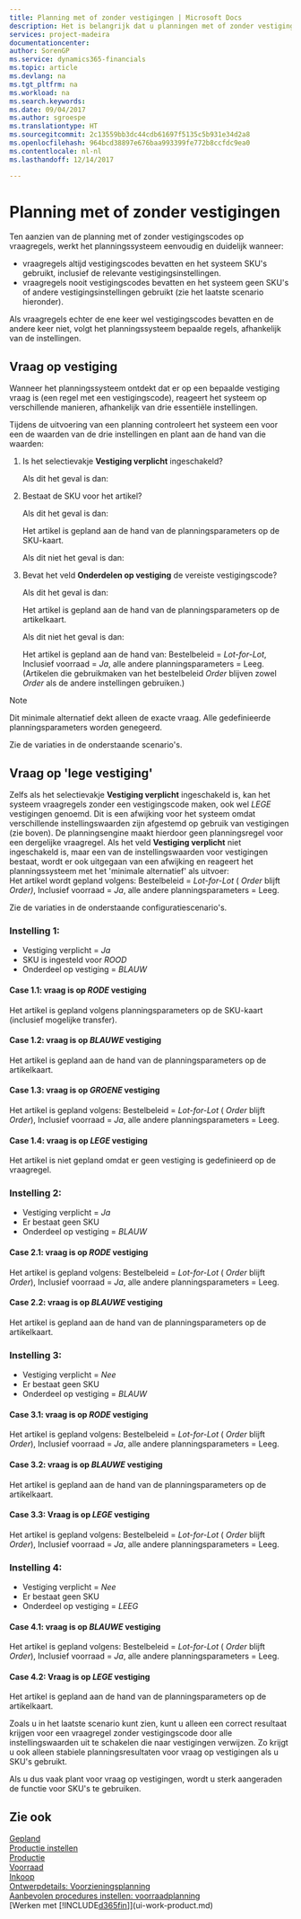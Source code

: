 ```yaml
---
title: Planning met of zonder vestigingen | Microsoft Docs
description: Het is belangrijk dat u planningen met of zonder vestigingscodes op vraagregels begrijpt.
services: project-madeira
documentationcenter: 
author: SorenGP
ms.service: dynamics365-financials
ms.topic: article
ms.devlang: na
ms.tgt_pltfrm: na
ms.workload: na
ms.search.keywords: 
ms.date: 09/04/2017
ms.author: sgroespe
ms.translationtype: HT
ms.sourcegitcommit: 2c13559bb3dc44cdb61697f5135c5b931e34d2a8
ms.openlocfilehash: 964bcd38897e676baa993399fe772b8ccfdc9ea0
ms.contentlocale: nl-nl
ms.lasthandoff: 12/14/2017

---
```

# <a name="planning-with-or-without-locations"></a>Planning met of zonder vestigingen
Ten aanzien van de planning met of zonder vestigingscodes op vraagregels, werkt het planningssysteem eenvoudig en duidelijk wanneer:  

-   vraagregels altijd vestigingscodes bevatten en het systeem SKU's gebruikt, inclusief de relevante vestigingsinstellingen.  
-   vraagregels nooit vestigingscodes bevatten en het systeem geen SKU's of andere vestigingsinstellingen gebruikt (zie het laatste scenario hieronder).  

Als vraagregels echter de ene keer wel vestigingscodes bevatten en de andere keer niet, volgt het planningssysteem bepaalde regels, afhankelijk van de instellingen.  

## <a name="demand-at-location"></a>Vraag op vestiging  
Wanneer het planningssysteem ontdekt dat er op een bepaalde vestiging vraag is (een regel met een vestigingscode), reageert het systeem op verschillende manieren, afhankelijk van drie essentiële instellingen.  

Tijdens de uitvoering van een planning controleert het systeem een voor een de waarden van de drie instellingen en plant aan de hand van die waarden:  

1.  Is het selectievakje **Vestiging verplicht** ingeschakeld?  

    Als dit het geval is dan:  

2.  Bestaat de SKU voor het artikel?  

    Als dit het geval is dan:  

    Het artikel is gepland aan de hand van de planningsparameters op de SKU-kaart.  

    Als dit niet het geval is dan:  

3.  Bevat het veld **Onderdelen op vestiging** de vereiste vestigingscode?  

    Als dit het geval is dan:  

    Het artikel is gepland aan de hand van de planningsparameters op de artikelkaart.  

    Als dit niet het geval is dan:  

    Het artikel is gepland aan de hand van: Bestelbeleid =  *Lot-for-Lot*, Inclusief voorraad =  *Ja*, alle andere planningsparameters = Leeg. (Artikelen die gebruikmaken van het bestelbeleid  *Order* blijven zowel  *Order* als de andere instellingen gebruiken.)  

> [!NOTE]  
>  Dit minimale alternatief dekt alleen de exacte vraag. Alle gedefinieerde planningsparameters worden genegeerd.  

Zie de variaties in de onderstaande scenario's.  

## <a name="demand-at-blank-location"></a>Vraag op 'lege vestiging'  
Zelfs als het selectievakje **Vestiging verplicht** ingeschakeld is, kan het systeem vraagregels zonder een vestigingscode maken, ook wel *LEGE* vestigingen genoemd. Dit is een afwijking voor het systeem omdat verschillende instellingswaarden zijn afgestemd op gebruik van vestigingen (zie boven). De planningsengine maakt hierdoor geen planningsregel voor een dergelijke vraagregel. Als het veld **Vestiging verplicht** niet ingeschakeld is, maar een van de instellingswaarden voor vestigingen bestaat, wordt er ook uitgegaan van een afwijking en reageert het planningssysteem met het 'minimale alternatief' als uitvoer:   
Het artikel wordt gepland volgens: Bestelbeleid =  *Lot-for-Lot* ( *Order* blijft *Order)*, Inclusief voorraad =  *Ja*, alle andere planningsparameters = Leeg.  

Zie de variaties in de onderstaande configuratiescenario's.  

### <a name="setup-1"></a>Instelling 1:  

-   Vestiging verplicht = *Ja*  
-   SKU is ingesteld voor  *ROOD*  
-   Onderdeel op vestiging =  *BLAUW*  

#### <a name="case-11-demand-is-at--red-location"></a>Case 1.1: vraag is op  *RODE* vestiging  

Het artikel is gepland volgens planningsparameters op de SKU-kaart (inclusief mogelijke transfer).  

#### <a name="case-12-demand-is-at--blue-location"></a>Case 1.2: vraag is op *BLAUWE* vestiging  

Het artikel is gepland aan de hand van de planningsparameters op de artikelkaart.  

#### <a name="case-13-demand-is-at--green-location"></a>Case 1.3: vraag is op  *GROENE* vestiging  

Het artikel is gepland volgens: Bestelbeleid =  *Lot-for-Lot* ( *Order* blijft  *Order*), Inclusief voorraad =  *Ja*, alle andere planningsparameters = Leeg.  

#### <a name="case-14-demand-is-at--blank-location"></a>Case 1.4: vraag is op *LEGE* vestiging  

Het artikel is niet gepland omdat er geen vestiging is gedefinieerd op de vraagregel.  

### <a name="setup-2"></a>Instelling 2:  

-   Vestiging verplicht = *Ja*  
-   Er bestaat geen SKU  
-   Onderdeel op vestiging =  *BLAUW*  

#### <a name="case-21-demand-is-at--red-location"></a>Case 2.1: vraag is op  *RODE* vestiging  

Het artikel is gepland volgens: Bestelbeleid =  *Lot-for-Lot* ( *Order* blijft  *Order*), Inclusief voorraad =  *Ja*, alle andere planningsparameters = Leeg.  

#### <a name="case-22-demand-is-at--blue-location"></a>Case 2.2: vraag is op *BLAUWE* vestiging  

Het artikel is gepland aan de hand van de planningsparameters op de artikelkaart.  

### <a name="setup-3"></a>Instelling 3:  

-   Vestiging verplicht = *Nee*  
-   Er bestaat geen SKU  
-   Onderdeel op vestiging =  *BLAUW*  

#### <a name="case-31-demand-is-at--red-location"></a>Case 3.1: vraag is op  *RODE* vestiging  

Het artikel is gepland volgens: Bestelbeleid =  *Lot-for-Lot* ( *Order* blijft  *Order*), Inclusief voorraad =  *Ja*, alle andere planningsparameters = Leeg.  

#### <a name="case-32-demand-is-at--blue-location"></a>Case 3.2: vraag is op *BLAUWE* vestiging  

Het artikel is gepland aan de hand van de planningsparameters op de artikelkaart.  

#### <a name="case-33-demand-is-at--blank-location"></a>Case 3.3: Vraag is op  *LEGE* vestiging  

Het artikel is gepland volgens: Bestelbeleid =  *Lot-for-Lot* ( *Order* blijft  *Order*), Inclusief voorraad =  *Ja*, alle andere planningsparameters = Leeg.  

### <a name="setup-4"></a>Instelling 4:  

-   Vestiging verplicht = *Nee*  
-   Er bestaat geen SKU  
-   Onderdeel op vestiging =  *LEEG*  

#### <a name="case-41-demand-is-at--blue-location"></a>Case 4.1: vraag is op  *BLAUWE* vestiging  

Het artikel is gepland volgens: Bestelbeleid =  *Lot-for-Lot* ( *Order* blijft  *Order*), Inclusief voorraad =  *Ja*, alle andere planningsparameters = Leeg.  

#### <a name="case-42-demand-is-at--blank-location"></a>Case 4.2: Vraag is op  *LEGE* vestiging  

Het artikel is gepland aan de hand van de planningsparameters op de artikelkaart.  

Zoals u in het laatste scenario kunt zien, kunt u alleen een correct resultaat krijgen voor een vraagregel zonder vestigingscode door alle instellingswaarden uit te schakelen die naar vestigingen verwijzen. Zo krijgt u ook alleen stabiele planningsresultaten voor vraag op vestigingen als u SKU's gebruikt.  

Als u dus vaak plant voor vraag op vestigingen, wordt u sterk aangeraden de functie voor SKU's te gebruiken.  

## <a name="see-also"></a>Zie ook
[Gepland](production-planning.md)    
[Productie instellen](production-configure-production-processes.md)  
[Productie](production-manage-manufacturing.md)    
[Voorraad](inventory-manage-inventory.md)  
[Inkoop](purchasing-manage-purchasing.md)  
[Ontwerpdetails: Voorzieningsplanning](design-details-supply-planning.md)   
[Aanbevolen procedures instellen: voorraadplanning](setup-best-practices-supply-planning.md)  
[Werken met [!INCLUDE[d365fin](includes/d365fin_md.md)]](ui-work-product.md)  

